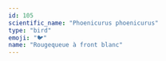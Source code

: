 ```yaml
---
id: 105
scientific_name: "Phoenicurus phoenicurus"
type: "bird"
emoji: "🐦"
name: "Rougequeue à front blanc"
---
```


